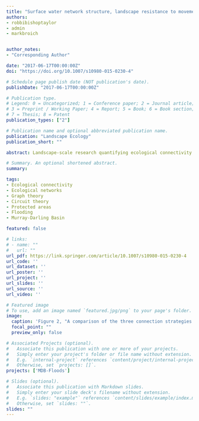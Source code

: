 ```yaml
---
title: "Surface water network structure, landscape resistance to movement and flooding vital for maintaining ecological connectivity across Australia’s largest river basin"
authors:
- robbibishoptaylor
- admin
- markbroich


author_notes:
- "Corresponding Author"

date: "2017-06-17T00:00:00Z"
doi: "https://doi.org/10.1007/s10980-015-0230-4"

# Schedule page publish date (NOT publication's date).
publishDate: "2017-06-17T00:00:00Z"

# Publication type.
# Legend: 0 = Uncategorized; 1 = Conference paper; 2 = Journal article;
# 3 = Preprint / Working Paper; 4 = Report; 5 = Book; 6 = Book section;
# 7 = Thesis; 8 = Patent
publication_types: ["2"]

# Publication name and optional abbreviated publication name.
publication: "Landscape Ecology"
publication_short: ""

abstract: Landscape-scale research quantifying ecological connectivity is required to maintain the viability of populations in dynamic environments increasingly impacted by anthropogenic modification and environmental change. To evaluate how surface water network structure, landscape resistance to movement, and flooding affect the connectivity of amphibian habitats within the Murray–Darling Basin (MDB), a highly modified but ecologically significant region of south-eastern Australia. We evaluated potential connectivity network graphs based on circuit theory, Euclidean and least-cost path distances for two amphibian species with different dispersal abilities, and used graph theory metrics to compare regional- and patch-scale connectivity across a range of flooding scenarios. Circuit theory graphs were more connected than Euclidean and least-cost equivalents in floodplain environments, and less connected in highly modified or semi-arid regions. Habitat networks were highly fragmented for both species, with flooding playing a crucial role in facilitating landscape-scale connectivity. Both formally and informally protected habitats were more likely to form important connectivity “hubs” or “stepping stones” compared to non-protected habitats, and increased in importance with flooding. Surface water network structure and the quality of the intervening landscape matrix combine to affect the connectivity of MDB amphibian habitats in ways which vary spatially and in response to flooding. Our findings highlight the importance of utilising organism-relevant connectivity models which incorporate landscape resistance to movement, and accounting for dynamic landscape-scale processes such as flooding when quantifying connectivity to inform the conservation of dynamic and highly modified environments.

# Summary. An optional shortened abstract.
summary: 

tags:
- Ecological connectivity
- Ecological networks
- Graph theory
- Circuit theory
- Protected areas
- Flooding
- Murray-Darling Basin

featured: false

# links:
# - name: ""
#   url: ""
url_pdf: https://link.springer.com/article/10.1007/s10980-015-0230-4
url_code: ''
url_dataset: ''
url_poster: ''
url_project: ''
url_slides: ''
url_source: ''
url_video: ''

# Featured image
# To use, add an image named `featured.jpg/png` to your page's folder. 
image:
  caption: 'Figure 2, "A comparison of the three connection strategies (Euclidean, least-cost and resistance distance) used to construct graphs (networks) from a surface water habitat patches. Graphs constructed using (b, c) the Euclidean distance strategy considered habitat patches connected if separated by less than an organism’s maximum dispersal distance, ignoring the influence of landscape resistance to movement. Resistance to movement surfaces (d) were used to calculate (e, f) least-cost and (g, h) resistance distance graphs. These may be less connected than Euclidean graphs where terrain between habitats offers high resistance to amphibian movement (i.e., highly modified agricultural land to north of example landscape) or more connected within optimal movement terrain (i.e., floodplain to the south). Graph nodes (c, f, h) are symbolised by their degree centrality (the number of connections between the node and its neighbours; see Table 2), and annotated to illustrate several common graph theory concepts" '
  focal_point: ""
  preview_only: false

# Associated Projects (optional).
#   Associate this publication with one or more of your projects.
#   Simply enter your project's folder or file name without extension.
#   E.g. `internal-project` references `content/project/internal-project/index.md`.
#   Otherwise, set `projects: []`.
projects: ['MDB-Floods']

# Slides (optional).
#   Associate this publication with Markdown slides.
#   Simply enter your slide deck's filename without extension.
#   E.g. `slides: "example"` references `content/slides/example/index.md`.
#   Otherwise, set `slides: ""`.
slides: ""
---
```



